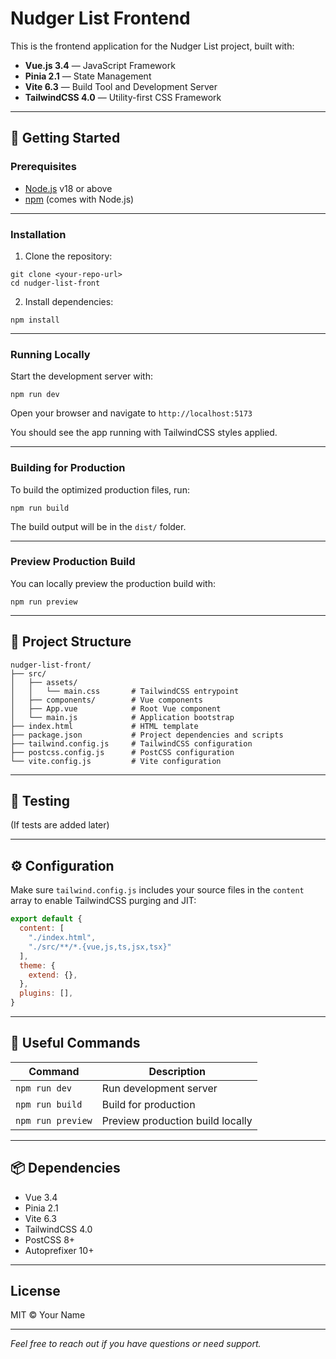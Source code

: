 
# Nudger List Frontend

This is the frontend application for the Nudger List project, built with:

- **Vue.js 3.4** — JavaScript Framework  
- **Pinia 2.1** — State Management  
- **Vite 6.3** — Build Tool and Development Server  
- **TailwindCSS 4.0** — Utility-first CSS Framework

---

## 🚀 Getting Started

### Prerequisites

- [Node.js](https://nodejs.org/) v18 or above  
- [npm](https://www.npmjs.com/) (comes with Node.js)

---

### Installation

1. Clone the repository:

```
git clone <your-repo-url>
cd nudger-list-front
```

2. Install dependencies:

```
npm install
```

---

### Running Locally

Start the development server with:

```
npm run dev
```

Open your browser and navigate to `http://localhost:5173`

You should see the app running with TailwindCSS styles applied.

---

### Building for Production

To build the optimized production files, run:

```
npm run build
```

The build output will be in the `dist/` folder.

---

### Preview Production Build

You can locally preview the production build with:

```
npm run preview
```

---

## 📂 Project Structure

```
nudger-list-front/
├── src/
│   ├── assets/
│   │   └── main.css       # TailwindCSS entrypoint
│   ├── components/        # Vue components
│   ├── App.vue            # Root Vue component
│   └── main.js            # Application bootstrap
├── index.html             # HTML template
├── package.json           # Project dependencies and scripts
├── tailwind.config.js     # TailwindCSS configuration
├── postcss.config.js      # PostCSS configuration
└── vite.config.js         # Vite configuration
```

---

## 🧪 Testing

(If tests are added later)

---

## ⚙️ Configuration

Make sure `tailwind.config.js` includes your source files in the `content` array to enable TailwindCSS purging and JIT:

```js
export default {
  content: [
    "./index.html",
    "./src/**/*.{vue,js,ts,jsx,tsx}"
  ],
  theme: {
    extend: {},
  },
  plugins: [],
}
```

---

## 📖 Useful Commands

| Command           | Description                    |
|-------------------|-------------------------------|
| `npm run dev`     | Run development server         |
| `npm run build`   | Build for production           |
| `npm run preview` | Preview production build locally |

---

## 📦 Dependencies

- Vue 3.4  
- Pinia 2.1  
- Vite 6.3  
- TailwindCSS 4.0  
- PostCSS 8+  
- Autoprefixer 10+

---

## License

MIT © Your Name

---

*Feel free to reach out if you have questions or need support.*
